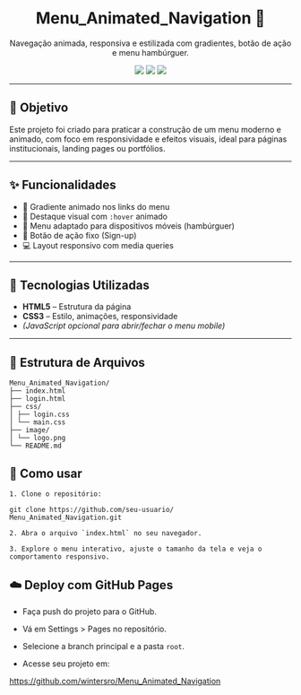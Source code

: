 <h1 align="center">Menu_Animated_Navigation 🚀</h1>

<p align="center">
  Navegação animada, responsiva e estilizada com gradientes, botão de ação e menu hambúrguer.
</p>

<p align="center">
  <img src="https://img.shields.io/badge/HTML5-orange?style=for-the-badge&logo=html5" />
  <img src="https://img.shields.io/badge/CSS3-blue?style=for-the-badge&logo=css3" />
  <img src="https://img.shields.io/badge/Responsivo-%E2%9C%85-green?style=for-the-badge" />
</p>

---

## 🎯 Objetivo

Este projeto foi criado para praticar a construção de um menu moderno e animado, com foco em responsividade e efeitos visuais, ideal para páginas institucionais, landing pages ou portfólios.

---

## ✨ Funcionalidades

- 🎨 Gradiente animado nos links do menu
- 🧭 Destaque visual com `:hover` animado
- 📱 Menu adaptado para dispositivos móveis (hambúrguer)
- 📌 Botão de ação fixo (Sign-up)
- 💻 Layout responsivo com media queries

---

## 🧰 Tecnologias Utilizadas

- **HTML5** – Estrutura da página
- **CSS3** – Estilo, animações, responsividade
- *(JavaScript opcional para abrir/fechar o menu mobile)*

---

## 📁 Estrutura de Arquivos

```Plaintext
Menu_Animated_Navigation/
├── index.html
├── login.html
├── css/
│ ├── login.css
│ └── main.css
├── image/
│ └── logo.png
└── README.md
```

## 🔧 Como usar

    1. Clone o repositório:

    git clone https://github.com/seu-usuario/    Menu_Animated_Navigation.git

    2. Abra o arquivo `index.html` no seu navegador.

    3. Explore o menu interativo, ajuste o tamanho da tela e veja o comportamento responsivo.


## ☁️ Deploy com GitHub Pages

- Faça push do projeto para o GitHub.

- Vá em Settings > Pages no repositório.

- Selecione a branch principal e a pasta `root`.

- Acesse seu projeto em:

https://github.com/wintersro/Menu_Animated_Navigation


